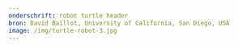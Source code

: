 ```yaml
---
onderschrift: robot turtle header
bron: David Baillot, University of California, San Diego, USA
image: /img/turtle-robot-3.jpg
---
```

